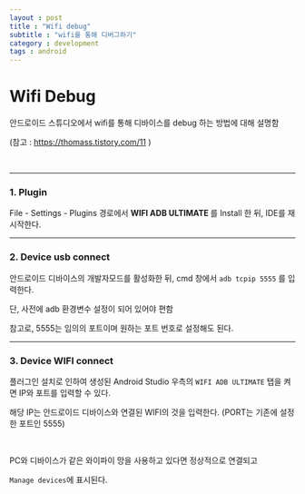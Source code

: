 ```yaml
---
layout : post
title : "Wifi debug"
subtitle : "wifi를 통해 디버그하기"
category : development
tags : android
---
```


# Wifi Debug



안드로이드 스튜디오에서 wifi를 통해 디바이스를 debug 하는 방법에 대해 설명함

(참고 : https://thomass.tistory.com/11 )



<br>

---

### 1. Plugin

File - Settings - Plugins 경로에서 <b>WIFI ADB ULTIMATE </b> 를 Install 한 뒤, IDE를 재시작한다.



---

### 2. Device usb connect

안드로이드 디바이스의 개발자모드를 활성화한 뒤, cmd 창에서 `adb tcpip 5555` 를 입력한다.

단, 사전에 adb 환경변수 설정이 되어 있어야 편함



참고로, 5555는 임의의 포트이며 원하는 포트 번호로 설정해도 된다.



---

### 3. Device WIFI connect

플러그인 설치로 인하여 생성된 Android Studio 우측의 `WIFI ADB ULTIMATE` 탭을 켜면 IP와 포트를 입력할 수 있다.

해당 IP는 안드로이드 디바이스와 연결된 WIFI의 것을 입력한다. (PORT는 기존에 설정한 포트인 5555)

<br>

PC와 디바이스가 같은 와이파이 망을 사용하고 있다면 정상적으로 연결되고

`Manage devices`에 표시된다.
